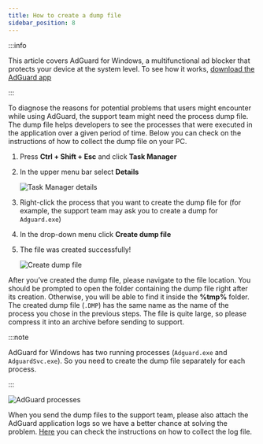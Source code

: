 ```yaml
---
title: How to create a dump file
sidebar_position: 8
---
```


:::info

This article covers AdGuard for Windows, a multifunctional ad blocker that protects your device at the system level. To see how it works, [download the AdGuard app](https://agrd.io/download-kb-adblock)

:::

To diagnose the reasons for potential problems that users might encounter while using AdGuard, the support team might need the process dump file. The dump file helps developers to see the processes that were executed in the application over a given period of time. Below you can check on the instructions of how to collect the dump file on your PC.

1. Press **Ctrl + Shift + Esc** and click **Task Manager**

1. In the upper menu bar select **Details**

    ![Task Manager details](https://cdn.adtidy.org/public/Adguard/kb/Windows_dump/details_en.png)

1. Right-click the process that you want to create the dump file for (for example, the support team may ask you to create a dump for `Adguard.exe`)

1. In the drop-down menu click **Create dump file**

1. The file was created successfully!

    ![Create dump file](https://cdn.adtidy.org/public/Adguard/kb/Windows_dump/create_dump_file_en.png)

After you’ve created the dump file, please navigate to the file location. You should be prompted to open the folder containing the dump file right after its creation. Otherwise, you will be able to find it inside the **%tmp%** folder. The created dump file (`.DMP`) has the same name as the name of the process you chose in the previous steps. The file is quite large, so please compress it into an archive before sending to support.

:::note

AdGuard for Windows has two running processes (`Adguard.exe` and `AdguardSvc.exe`). So you need to create the dump file separately for each process.

:::

![AdGuard processes](https://cdn.adtidy.org/public/Adguard/kb/Windows_dump/processes_en.png)

When you send the dump files to the support team, please also attach the AdGuard application logs so we have a better chance at solving the problem. [Here](../adguard-logs) you can check the instructions on how to collect the log file.
